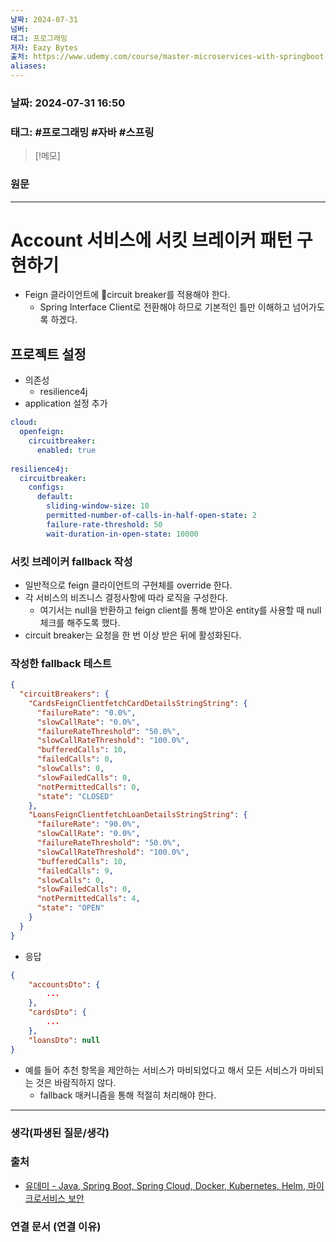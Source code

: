 ```yaml
---
날짜: 2024-07-31
넘버: 
태그: 프로그래밍
저자: Eazy Bytes
출처: https://www.udemy.com/course/master-microservices-with-springboot-docker-kubernetes-korean/
aliases:
---
```

### 날짜:  2024-07-31 16:50

### 태그: #프로그래밍 #자바 #스프링

>[!메모]
>

### 원문
---
# Account 서비스에 서킷 브레이커 패턴 구현하기
- Feign 클라이언트에 circuit breaker를 적용해야 한다.
	- Spring Interface Client로 전환해야 하므로 기본적인 틀만 이해하고 넘어가도록 하겠다.
## 프로젝트 설정
- 의존성
	- resilience4j 
- application 설정 추가
```yaml
cloud:  
  openfeign:  
    circuitbreaker:  
      enabled: true
      
resilience4j:  
  circuitbreaker:  
    configs:  
      default:  
        sliding-window-size: 10  
        permitted-number-of-calls-in-half-open-state: 2  
        failure-rate-threshold: 50  
        wait-duration-in-open-state: 10000
```
### 서킷 브레이커 fallback 작성
- 일반적으로 feign 클라이언트의 구현체를 override 한다.
- 각 서비스의 비즈니스 결정사항에 따라 로직을 구성한다.
	- 여기서는 null을 반환하고 feign client를 통해 받아온 entity를 사용할 때 null 체크를 해주도록 했다.
- circuit breaker는 요청을 한 번 이상 받은 뒤에 활성화된다.
### 작성한 fallback 테스트
```json
{
  "circuitBreakers": {
    "CardsFeignClientfetchCardDetailsStringString": {
      "failureRate": "0.0%",
      "slowCallRate": "0.0%",
      "failureRateThreshold": "50.0%",
      "slowCallRateThreshold": "100.0%",
      "bufferedCalls": 10,
      "failedCalls": 0,
      "slowCalls": 0,
      "slowFailedCalls": 0,
      "notPermittedCalls": 0,
      "state": "CLOSED"
    },
    "LoansFeignClientfetchLoanDetailsStringString": {
      "failureRate": "90.0%",
      "slowCallRate": "0.0%",
      "failureRateThreshold": "50.0%",
      "slowCallRateThreshold": "100.0%",
      "bufferedCalls": 10,
      "failedCalls": 9,
      "slowCalls": 0,
      "slowFailedCalls": 0,
      "notPermittedCalls": 4,
      "state": "OPEN"
    }
  }
}
```
- 응답
```json
{
	"accountsDto": {
	    ...
    },
    "cardsDto": {
        ...
    },
    "loansDto": null
}
```
- 예를 들어 추천 항목을 제안하는 서비스가 마비되었다고 해서 모든 서비스가 마비되는 것은 바람직하지 않다.
	- fallback 매커니즘을 통해 적절히 처리해야 한다.
---
### 생각(파생된 질문/생각)

### 출처
- [유데미 - Java, Spring Boot, Spring Cloud, Docker, Kubernetes, Helm, 마이크로서비스 보안](https://www.udemy.com/course/master-microservices-with-springboot-docker-kubernetes-korean/)

### 연결 문서 (연결 이유)
